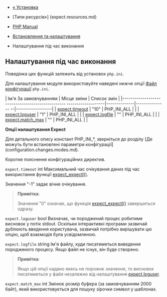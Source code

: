 - [« Установка](expect.installation.md)
- [Типи ресурсів»] (expect.resources.md)

- [PHP Manual](index.md)
- [Встановлення та налаштування](expect.setup.md)
- Налаштування під час виконання

## Налаштування під час виконання

Поведінка цих функцій залежить від установок `php.ini`.

Для налаштування модуля використовуйте наведені нижче опції
[Файл конфігурації](configuration.file.md) `php.ini`.

| Ім'я За замовчуванням | Місце зміни | Список змін |
|------------------------------------------------- -------------------|--------------|--------------- --|------------------|
| [expect.timeout](expect.configuration.md#ini.expect.timeout) | "10" | PHP_INI_ALL | |
| [expect.loguser](expect.configuration.md#ini.expect.loguser) | "1" | PHP_INI_ALL | |
| [expect.logfile](expect.configuration.md#ini.expect.logfile) | "" | PHP_INI_ALL | |
| [expect.match_max](expect.configuration.md#ini.expect.match-max) | "" | PHP_INI_ALL | |

**Опції налаштування Expect**

Для детального опису констант PHP_INI\_\*, зверніться до розділу [Де
можуть бути встановлені параметри
конфігурації] (configuration.changes.modes.md).

Коротке пояснення конфігураційних директив.

`expect.timeout` int
Максимальний час очікування даних під час використання функції
[expect_expectl()](function.expect-expectl.md).

Значення "-1" задає вічне очікування.

> **Примітка**:
>
> Значення "0" означає, що функція
> [expect_expectl()](function.expect-expectl.md) завершиться одразу.

`expect.loguser` bool
Визначає, чи породжений процес робитиме висновок у потік
stdout. Оскільки інтерактивні програми зазвичай дублюють
введення користувача, зазвичай потрібно вирішувати цю опцію, щоб
взаємодія була усвідомленою.

`expect.logfile` string
Ім'я файлу, куди писатиметься виведення породженого процесу. Якщо файл не
існує, він буде створено.

> **Примітка**:
>
> Якщо цій опції надано якесь не порожнє значення, то висновок
> писатиметься у файл незалежно від налаштування
> [expect.loguser](expect.configuration.md#ini.expect.loguser).

`expect.match_max` int
Змінює розмір буфера (за замовчуванням 2000 байт), який використовується для пошуку
зірочки символ у шаблонах.
